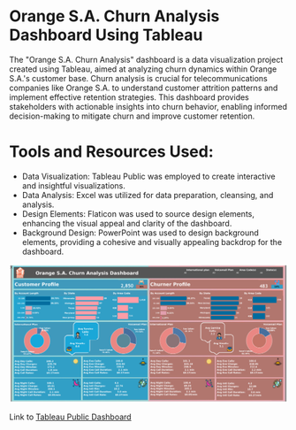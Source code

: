# Orange S.A. Churn Analysis Dashboard Using Tableau
The "Orange S.A. Churn Analysis" dashboard is a data visualization project created using Tableau, aimed at analyzing churn dynamics within Orange S.A.'s customer base. Churn analysis is crucial for telecommunications companies like Orange S.A. to understand customer attrition patterns and implement effective retention strategies. This dashboard provides stakeholders with actionable insights into churn behavior, enabling informed decision-making to mitigate churn and improve customer retention.

# Tools and Resources Used:

- Data Visualization: Tableau Public was employed to create interactive and insightful visualizations.
- Data Analysis: Excel was utilized for data preparation, cleansing, and analysis.
- Design Elements: Flaticon was used to source design elements, enhancing the visual appeal and clarity of the dashboard.
- Background Design: PowerPoint was used to design background elements, providing a cohesive and visually appealing backdrop for the dashboard.

![Orange S.A. Churn Analysis Dashboard](https://github.com/Mansi67/Churn-Analysis-Dashboard-Tableau/blob/main/Churn%20Analysis%20Dashboard%20(1).png)

Link to [Tableau Public Dashboard](https://public.tableau.com/views/TelcomChurnAnalysis/ChurnAnalysisDashboard?:language=en-US&publish=yes&:sid=&:display_count=n&:origin=viz_share_link)

